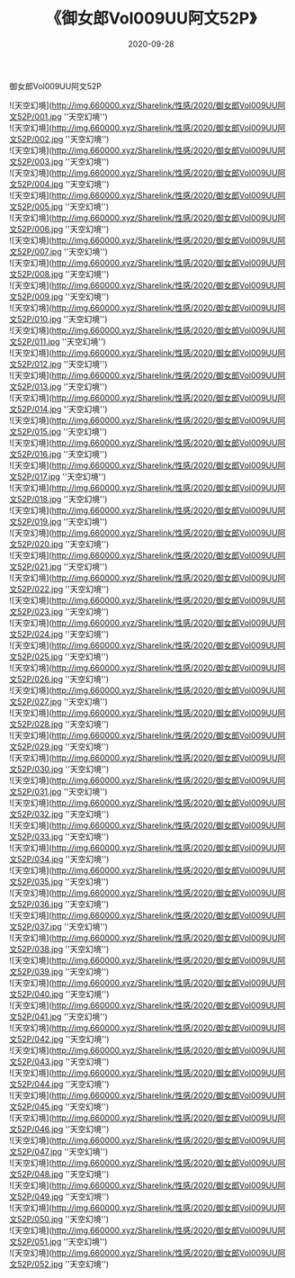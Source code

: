 ﻿---
layout: post
title:  《御女郎Vol009UU阿文52P》
date:   2020-09-28
img: http://img.660000.xyz/Sharelink/性感/2020/御女郎Vol009UU阿文52P/000.jpg
categories: [美女, 性感, 泳衣]
---

御女郎Vol009UU阿文52P



![天空幻境](http://img.660000.xyz/Sharelink/性感/2020/御女郎Vol009UU阿文52P/001.jpg ''天空幻境'') <br>
![天空幻境](http://img.660000.xyz/Sharelink/性感/2020/御女郎Vol009UU阿文52P/002.jpg ''天空幻境'') <br>
![天空幻境](http://img.660000.xyz/Sharelink/性感/2020/御女郎Vol009UU阿文52P/003.jpg ''天空幻境'') <br>
![天空幻境](http://img.660000.xyz/Sharelink/性感/2020/御女郎Vol009UU阿文52P/004.jpg ''天空幻境'') <br>
![天空幻境](http://img.660000.xyz/Sharelink/性感/2020/御女郎Vol009UU阿文52P/005.jpg ''天空幻境'') <br>
![天空幻境](http://img.660000.xyz/Sharelink/性感/2020/御女郎Vol009UU阿文52P/006.jpg ''天空幻境'') <br>
![天空幻境](http://img.660000.xyz/Sharelink/性感/2020/御女郎Vol009UU阿文52P/007.jpg ''天空幻境'') <br>
![天空幻境](http://img.660000.xyz/Sharelink/性感/2020/御女郎Vol009UU阿文52P/008.jpg ''天空幻境'') <br>
![天空幻境](http://img.660000.xyz/Sharelink/性感/2020/御女郎Vol009UU阿文52P/009.jpg ''天空幻境'') <br>
![天空幻境](http://img.660000.xyz/Sharelink/性感/2020/御女郎Vol009UU阿文52P/010.jpg ''天空幻境'') <br>
![天空幻境](http://img.660000.xyz/Sharelink/性感/2020/御女郎Vol009UU阿文52P/011.jpg ''天空幻境'') <br>
![天空幻境](http://img.660000.xyz/Sharelink/性感/2020/御女郎Vol009UU阿文52P/012.jpg ''天空幻境'') <br>
![天空幻境](http://img.660000.xyz/Sharelink/性感/2020/御女郎Vol009UU阿文52P/013.jpg ''天空幻境'') <br>
![天空幻境](http://img.660000.xyz/Sharelink/性感/2020/御女郎Vol009UU阿文52P/014.jpg ''天空幻境'') <br>
![天空幻境](http://img.660000.xyz/Sharelink/性感/2020/御女郎Vol009UU阿文52P/015.jpg ''天空幻境'') <br>
![天空幻境](http://img.660000.xyz/Sharelink/性感/2020/御女郎Vol009UU阿文52P/016.jpg ''天空幻境'') <br>
![天空幻境](http://img.660000.xyz/Sharelink/性感/2020/御女郎Vol009UU阿文52P/017.jpg ''天空幻境'') <br>
![天空幻境](http://img.660000.xyz/Sharelink/性感/2020/御女郎Vol009UU阿文52P/018.jpg ''天空幻境'') <br>
![天空幻境](http://img.660000.xyz/Sharelink/性感/2020/御女郎Vol009UU阿文52P/019.jpg ''天空幻境'') <br>
![天空幻境](http://img.660000.xyz/Sharelink/性感/2020/御女郎Vol009UU阿文52P/020.jpg ''天空幻境'') <br>
![天空幻境](http://img.660000.xyz/Sharelink/性感/2020/御女郎Vol009UU阿文52P/021.jpg ''天空幻境'') <br>
![天空幻境](http://img.660000.xyz/Sharelink/性感/2020/御女郎Vol009UU阿文52P/022.jpg ''天空幻境'') <br>
![天空幻境](http://img.660000.xyz/Sharelink/性感/2020/御女郎Vol009UU阿文52P/023.jpg ''天空幻境'') <br>
![天空幻境](http://img.660000.xyz/Sharelink/性感/2020/御女郎Vol009UU阿文52P/024.jpg ''天空幻境'') <br>
![天空幻境](http://img.660000.xyz/Sharelink/性感/2020/御女郎Vol009UU阿文52P/025.jpg ''天空幻境'') <br>
![天空幻境](http://img.660000.xyz/Sharelink/性感/2020/御女郎Vol009UU阿文52P/026.jpg ''天空幻境'') <br>
![天空幻境](http://img.660000.xyz/Sharelink/性感/2020/御女郎Vol009UU阿文52P/027.jpg ''天空幻境'') <br>
![天空幻境](http://img.660000.xyz/Sharelink/性感/2020/御女郎Vol009UU阿文52P/028.jpg ''天空幻境'') <br>
![天空幻境](http://img.660000.xyz/Sharelink/性感/2020/御女郎Vol009UU阿文52P/029.jpg ''天空幻境'') <br>
![天空幻境](http://img.660000.xyz/Sharelink/性感/2020/御女郎Vol009UU阿文52P/030.jpg ''天空幻境'') <br>
![天空幻境](http://img.660000.xyz/Sharelink/性感/2020/御女郎Vol009UU阿文52P/031.jpg ''天空幻境'') <br>
![天空幻境](http://img.660000.xyz/Sharelink/性感/2020/御女郎Vol009UU阿文52P/032.jpg ''天空幻境'') <br>
![天空幻境](http://img.660000.xyz/Sharelink/性感/2020/御女郎Vol009UU阿文52P/033.jpg ''天空幻境'') <br>
![天空幻境](http://img.660000.xyz/Sharelink/性感/2020/御女郎Vol009UU阿文52P/034.jpg ''天空幻境'') <br>
![天空幻境](http://img.660000.xyz/Sharelink/性感/2020/御女郎Vol009UU阿文52P/035.jpg ''天空幻境'') <br>
![天空幻境](http://img.660000.xyz/Sharelink/性感/2020/御女郎Vol009UU阿文52P/036.jpg ''天空幻境'') <br>
![天空幻境](http://img.660000.xyz/Sharelink/性感/2020/御女郎Vol009UU阿文52P/037.jpg ''天空幻境'') <br>
![天空幻境](http://img.660000.xyz/Sharelink/性感/2020/御女郎Vol009UU阿文52P/038.jpg ''天空幻境'') <br>
![天空幻境](http://img.660000.xyz/Sharelink/性感/2020/御女郎Vol009UU阿文52P/039.jpg ''天空幻境'') <br>
![天空幻境](http://img.660000.xyz/Sharelink/性感/2020/御女郎Vol009UU阿文52P/040.jpg ''天空幻境'') <br>
![天空幻境](http://img.660000.xyz/Sharelink/性感/2020/御女郎Vol009UU阿文52P/041.jpg ''天空幻境'') <br>
![天空幻境](http://img.660000.xyz/Sharelink/性感/2020/御女郎Vol009UU阿文52P/042.jpg ''天空幻境'') <br>
![天空幻境](http://img.660000.xyz/Sharelink/性感/2020/御女郎Vol009UU阿文52P/043.jpg ''天空幻境'') <br>
![天空幻境](http://img.660000.xyz/Sharelink/性感/2020/御女郎Vol009UU阿文52P/044.jpg ''天空幻境'') <br>
![天空幻境](http://img.660000.xyz/Sharelink/性感/2020/御女郎Vol009UU阿文52P/045.jpg ''天空幻境'') <br>
![天空幻境](http://img.660000.xyz/Sharelink/性感/2020/御女郎Vol009UU阿文52P/046.jpg ''天空幻境'') <br>
![天空幻境](http://img.660000.xyz/Sharelink/性感/2020/御女郎Vol009UU阿文52P/047.jpg ''天空幻境'') <br>
![天空幻境](http://img.660000.xyz/Sharelink/性感/2020/御女郎Vol009UU阿文52P/048.jpg ''天空幻境'') <br>
![天空幻境](http://img.660000.xyz/Sharelink/性感/2020/御女郎Vol009UU阿文52P/049.jpg ''天空幻境'') <br>
![天空幻境](http://img.660000.xyz/Sharelink/性感/2020/御女郎Vol009UU阿文52P/050.jpg ''天空幻境'') <br>
![天空幻境](http://img.660000.xyz/Sharelink/性感/2020/御女郎Vol009UU阿文52P/051.jpg ''天空幻境'') <br>
![天空幻境](http://img.660000.xyz/Sharelink/性感/2020/御女郎Vol009UU阿文52P/052.jpg ''天空幻境'') <br>